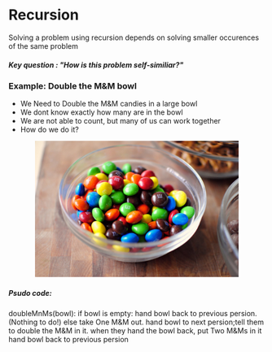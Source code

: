 # Recursion
Solving a problem using recursion depends on solving smaller occurences of the same problem
##### Key question : "How is this problem self-similiar?"

### Example: Double the M&M bowl
  - We Need to Double the M&M candies in a large bowl
  - We dont know exactly how many are in the bowl
  - We are not able to count, but many of us can work together
  - How do we do it?

<div align="center">
  <img src ="Image/mnm_candies.jpg" width ="400">
</div>

##### Psudo code:
 doubleMnMs(bowl):
 	if bowl is empty:
 		hand bowl back to previous persion. (Nothing to do!)
 	else
 		take One M&M out.
 		hand bowl to next persion;tell them to double the M&M in it.
 		when they hand the bowl back, put Two M&Ms in it
 		hand bowl back to previous persion